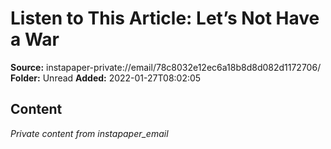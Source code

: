 # Listen to This Article: Let’s Not Have a War

**Source:** instapaper-private://email/78c8032e12ec6a18b8d8d082d1172706/
**Folder:** Unread
**Added:** 2022-01-27T08:02:05




## Content
*Private content from instapaper_email*
